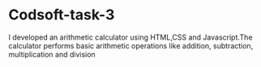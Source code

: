 # Codsoft-task-3
I developed an arithmetic calculator using HTML,CSS and Javascript.The calculator performs basic arithmetic operations like addition, subtraction, multiplication and division
